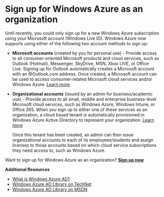 <properties umbracoNaviHide="0" pageTitle="Sign up for Windows Azure as an organization" Title="Sign up for Windows Azure as an organization" metaKeywords="Windows Azure Active Directory, Windows Azure AD, organizational account" Description="Learn how to create a Windows Azure AD tenant in Windows Azure." linkid="documentation-services-identity-sign-up-for-windows-azure-as-an-organization" urlDisplayName="Sign up as an organization" headerExpose="" footerExpose="" disqusComments="0" />


<h1 id="signup">Sign up for Windows Azure as an organization</h1>

<div chunk="../../Shared/Chunks/disclaimer.md" />

Until recently, you could only sign up for a new Windows Azure subscription using your Microsoft account (Windows Live ID). Windows Azure now supports using either of the following two account methods to sign up:

* **Microsoft accounts** (created by you for personal use) - Provide access to all consumer-oriented Microsoft products and cloud services, such as Outlook (Hotmail), Messenger, SkyDrive, MSN, Xbox LIVE, or Office Live. Signing up for Outlook automatically creates a Microsoft account with an @Outlook.com address. Once created, a Microsoft account can be used to access consumer-related Microsoft cloud services and/or Windows Azure. [Learn more](http://windows.microsoft.com/en-US/windows-live/sign-in-what-is-microsoft-account)

* **Organizational accounts** (issued by an admin for business/academic use) - Provide access to all small, middle and enterprise business-level Microsoft cloud services, such as Windows Azure, Windows Intune, or Office 365. When you sign up to either one of these services as an organization, a cloud based tenant is automatically provisioned in Windows Azure Active Directory to represent your organization. [Learn more](http://technet.microsoft.com/en-us/library/jj573650) 

	Once this tenant has been created, an admin can then issue organizational accounts to each of its employees/students and assign licenses to those accounts based on which cloud service subscriptions they need access to, such as Windows Azure. 

Want to sign up for Windows Azure as an organization? [**Sign up now**](http://go.microsoft.com/fwlink/?LinkId=269967) 

**Additional Resources**

* [What is Windows Azure AD?](/en-us/manage/services/identity/what-is-windows-azure-active-directory/) 
* [Windows Azure AD Library on TechNet](http://technet.microsoft.com/en-us/library/hh967619.aspx)
* [Windows Azure AD Library on MSDN](http://msdn.microsoft.com/library/windowsazure/jj673460.aspx)